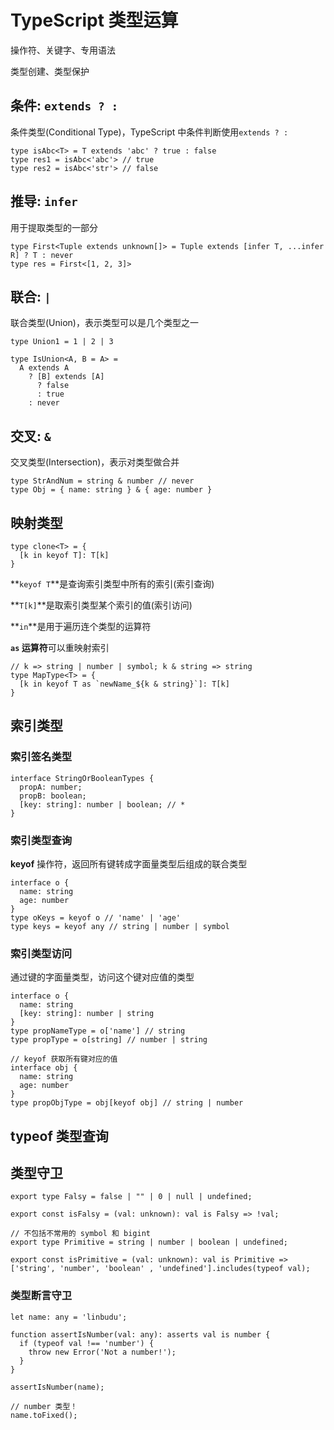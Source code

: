 # TypeScript 类型运算

操作符、关键字、专用语法

类型创建、类型保护

## 条件: `extends ? :`
条件类型(Conditional Type)，TypeScript 中条件判断使用`extends ? :`
```
type isAbc<T> = T extends 'abc' ? true : false
type res1 = isAbc<'abc'> // true
type res2 = isAbc<'str'> // false
```

## 推导: `infer`
用于提取类型的一部分
```
type First<Tuple extends unknown[]> = Tuple extends [infer T, ...infer R] ? T : never
type res = First<[1, 2, 3]>
```

## 联合: `|`
联合类型(Union)，表示类型可以是几个类型之一
```
type Union1 = 1 | 2 | 3
```
```
type IsUnion<A, B = A> =
  A extends A
    ? [B] extends [A]
      ? false
      : true
    : never
```

## 交叉: `&`
交叉类型(Intersection)，表示对类型做合并

```
type StrAndNum = string & number // never
type Obj = { name: string } & { age: number }
```

## 映射类型
```
type clone<T> = {
  [k in keyof T]: T[k]
}
```
**`keyof T`**是查询索引类型中所有的索引(索引查询)

**`T[k]`**是取索引类型某个索引的值(索引访问)

**`in`**是用于遍历连个类型的运算符

**`as` 运算符**可以重映射索引
```
// k => string | number | symbol; k & string => string
type MapType<T> = {
  [k in keyof T as `newName_${k & string}`]: T[k]
}
```

## 索引类型
### 索引签名类型
```
interface StringOrBooleanTypes {
  propA: number;
  propB: boolean;
  [key: string]: number | boolean; // *
}
```
### 索引类型查询
**keyof** 操作符，返回所有键转成字面量类型后组成的联合类型
```
interface o {
  name: string
  age: number
}
type oKeys = keyof o // 'name' | 'age'
type keys = keyof any // string | number | symbol
```
### 索引类型访问
通过键的字面量类型，访问这个键对应值的类型
```
interface o {
  name: string
  [key: string]: number | string
}
type propNameType = o['name'] // string
type propType = o[string] // number | string

// keyof 获取所有键对应的值
interface obj {
  name: string
  age: number
}
type propObjType = obj[keyof obj] // string | number
```

## typeof 类型查询

## 类型守卫
```
export type Falsy = false | "" | 0 | null | undefined;

export const isFalsy = (val: unknown): val is Falsy => !val;

// 不包括不常用的 symbol 和 bigint
export type Primitive = string | number | boolean | undefined;

export const isPrimitive = (val: unknown): val is Primitive => ['string', 'number', 'boolean' , 'undefined'].includes(typeof val);
```
### 类型断言守卫
```
let name: any = 'linbudu';

function assertIsNumber(val: any): asserts val is number {
  if (typeof val !== 'number') {
    throw new Error('Not a number!');
  }
}

assertIsNumber(name);

// number 类型！
name.toFixed();

```